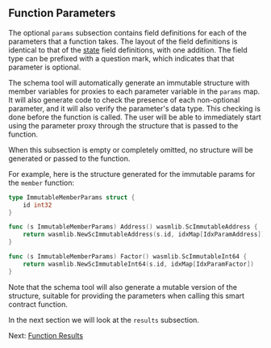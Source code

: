 ## Function Parameters

The optional `params` subsection contains field definitions for each of the parameters
that a function takes. The layout of the field definitions is identical to that of
the [state](state.md) field definitions, with one addition. The field type can be prefixed
with a question mark, which indicates that that parameter is optional.

The schema tool will automatically generate an immutable structure with member variables
for proxies to each parameter variable in the `params` map. It will also generate code to
check the presence of each non-optional parameter, and it will also verify the parameter's
data type. This checking is done before the function is called. The user will be able to
immediately start using the parameter proxy through the structure that is passed to the
function.

When this subsection is empty or completely omitted, no structure will be generated or
passed to the function.

For example, here is the structure generated for the immutable params for the `member`
function:

```go
type ImmutableMemberParams struct {
    id int32
}

func (s ImmutableMemberParams) Address() wasmlib.ScImmutableAddress {
    return wasmlib.NewScImmutableAddress(s.id, idxMap[IdxParamAddress])
}

func (s ImmutableMemberParams) Factor() wasmlib.ScImmutableInt64 {
    return wasmlib.NewScImmutableInt64(s.id, idxMap[IdxParamFactor])
}
```

Note that the schema tool will also generate a mutable version of the structure, suitable
for providing the parameters when calling this smart contract function.

In the next section we will look at the `results` subsection.

Next: [Function Results](results.md)

